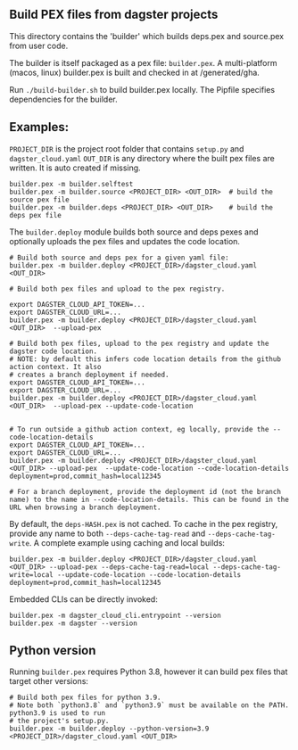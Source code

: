 ## Build PEX files from dagster projects

This directory contains the 'builder' which builds deps.pex and source.pex from user code.

The builder is itself packaged as a pex file: `builder.pex`. A multi-platform (macos, linux) builder.pex is built and checked in at /generated/gha.

Run `./build-builder.sh` to build builder.pex locally. The Pipfile specifies dependencies for the builder. 

## Examples:

`PROJECT_DIR` is the project root folder that contains `setup.py` and `dagster_cloud.yaml`
`OUT_DIR` is any directory where the built pex files are written. It is auto created if missing.

```
builder.pex -m builder.selftest
builder.pex -m builder.source <PROJECT_DIR> <OUT_DIR>  # build the source pex file
builder.pex -m builder.deps <PROJECT_DIR> <OUT_DIR>    # build the deps pex file
```

The `builder.deploy` module builds both source and deps pexes and optionally uploads the pex files and updates the code location.

```
# Build both source and deps pex for a given yaml file:
builder.pex -m builder.deploy <PROJECT_DIR>/dagster_cloud.yaml <OUT_DIR>   

# Build both pex files and upload to the pex registry.

export DAGSTER_CLOUD_API_TOKEN=...
export DAGSTER_CLOUD_URL=...
builder.pex -m builder.deploy <PROJECT_DIR>/dagster_cloud.yaml <OUT_DIR>  --upload-pex

# Build both pex files, upload to the pex registry and update the dagster code location.
# NOTE: by default this infers code location details from the github action context. It also
# creates a branch deployment if needed.
export DAGSTER_CLOUD_API_TOKEN=...
export DAGSTER_CLOUD_URL=...
builder.pex -m builder.deploy <PROJECT_DIR>/dagster_cloud.yaml <OUT_DIR>  --upload-pex --update-code-location


# To run outside a github action context, eg locally, provide the --code-location-details
export DAGSTER_CLOUD_API_TOKEN=...
export DAGSTER_CLOUD_URL=...
builder.pex -m builder.deploy <PROJECT_DIR>/dagster_cloud.yaml <OUT_DIR> --upload-pex  --update-code-location --code-location-details deployment=prod,commit_hash=local12345

# For a branch deployment, provide the deployment id (not the branch name) to the name in --code-location-details. This can be found in the URL when browsing a branch deployment.

```

By default, the `deps-HASH.pex` is not cached. To cache in the pex registry, provide any name to both `--deps-cache-tag-read` and `--deps-cache-tag-write`. A complete example using caching and local builds:

```
builder.pex -m builder.deploy <PROJECT_DIR>/dagster_cloud.yaml <OUT_DIR> --upload-pex --deps-cache-tag-read=local --deps-cache-tag-write=local --update-code-location --code-location-details deployment=prod,commit_hash=local12345
```

Embedded CLIs can be directly invoked:

```
builder.pex -m dagster_cloud_cli.entrypoint --version
builder.pex -m dagster --version
```

## Python version
 
Running `builder.pex` requires Python 3.8, however it can build pex files that target other versions:

```
# Build both pex files for python 3.9.
# Note both `python3.8` and `python3.9` must be available on the PATH. python3.9 is used to run
# the project's setup.py.
builder.pex -m builder.deploy --python-version=3.9 <PROJECT_DIR>/dagster_cloud.yaml <OUT_DIR>   
```
